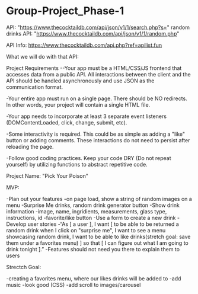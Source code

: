 # Group-Project_Phase-1
API: "https://www.thecocktaildb.com/api/json/v1/1/search.php?s="
random drinks API: "https://www.thecocktaildb.com/api/json/v1/1/random.php"

API Info: https://www.thecocktaildb.com/api.php?ref=apilist.fun

What we will do with that API:

Project Requirements
--Your app must be a HTML/CSS/JS frontend that accesses data from a public API. All interactions between the client and the API should be handled asynchronously and use JSON as the communication format.

-Your entire app must run on a single page. There should be NO redirects. In other words, your project will contain a single HTML file.

-Your app needs to incorporate at least 3 separate event listeners (DOMContentLoaded, click, change, submit, etc).

-Some interactivity is required. This could be as simple as adding a "like" button or adding comments. These interactions do not need to persist after reloading the page.

-Follow good coding practices. Keep your code DRY (Do not repeat yourself) by utilizing functions to abstract repetitive code.

Project Name: "Pick Your Poison"

MVP:

-Plan out your features
    -on page load, show a string of random images on a menu
    -Surprise Me drinks, random drink generator button
    -Show drink information
        -image, name, ingridients, measurements, glass type, instructions, id
    -favorite/like button
    -Use a form to create a new drink
-Develop user stories
-“As [ a user ], I want [ to be able to be returned a random drink when I click on "surprise me", I want to see a menu showcasing random drink, I want to be able to like drinks(stretch goal: save them under a favorites menu) ] so that [ I can figure out what I am going to drink tonight ].”
-Features should not need you there to explain them to users

Strectch Goal:

-creating a favorites menu, where our likes drinks will be added to 
-add music
-look good (CSS)
-add scroll to images/carousel 







